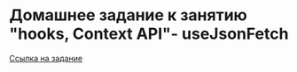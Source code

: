 # Домашнее задание к занятию "hooks, Context API"- useJsonFetch

[Ссылка на задание](https://github.com/netology-code/ra16-homeworks/tree/ra-51/hooks-context/use-json-fetch)
